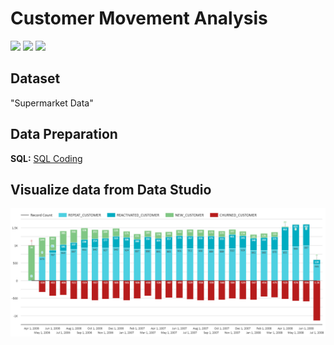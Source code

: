 # Customer Movement Analysis

[![](https://img.shields.io/badge/-SQL-brightgreen)](#) [![](https://img.shields.io/badge/-BigQuery-brightgreen)](#) [![](https://img.shields.io/badge/-Google--Data--Studio-brightgreen)](#) 

## Dataset
"Supermarket Data"

## Data Preparation

**SQL:** [SQL Coding](https://github.com/MimismPS/BADS7105-CRM-Analytics/blob/main/Assignment%2006%20-%20Customer%20Movement%20Analysis/SQL%20Customer%20Movement.sql)

## Visualize data from Data Studio
<img src="https://github.com/MimismPS/BADS7105-CRM-Analytics/blob/main/Assignment%2006%20-%20Customer%20Movement%20Analysis/Customer%20Movement.png" />
